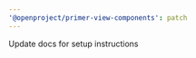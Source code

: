 ```yaml
---
'@openproject/primer-view-components': patch
---
```


Update docs for setup instructions

<!-- Changed components: _none_ -->
